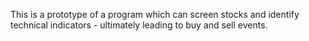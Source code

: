 This is a prototype of a program which can screen stocks and identify technical indicators - ultimately leading to buy and sell events.